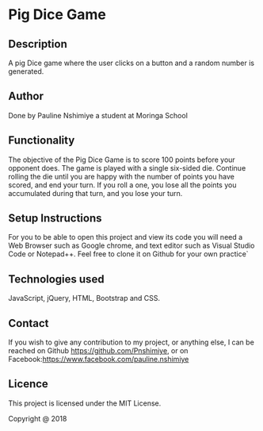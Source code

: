 # Pig Dice Game

## Description
A pig Dice game where the user clicks on a button and a random number is generated.

## Author

Done by Pauline Nshimiye a student at Moringa School

## Functionality
The objective of the Pig Dice Game is to score 100 points before your opponent does. The game is played with a single six-sided die. Continue rolling the die until you are happy with the number of points you have scored, and end your turn. If you roll a one, you lose all the points you accumulated during that turn, and you lose your turn.

## Setup Instructions

For you to be able to open this project and view its code you will need a Web Browser such as Google chrome, and text editor such as Visual Studio Code or Notepad++.
Feel free to clone it on Github for your own practice`

## Technologies used

JavaScript, jQuery, HTML, Bootstrap and CSS. 

## Contact
If you wish to give any contribution to my project, or anything else, I can be reached on Github https://github.com/Pnshimiye, or on Facebook:https://www.facebook.com/pauline.nshimiye

## Licence

This project is licensed under the MIT License.

Copyright @ 2018
 